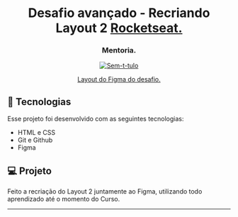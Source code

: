 <h1 align="center"> Desafio avançado - Recriando Layout 2 <a href="https://app.rocketseat.com.br/journey/explorer">Rocketseat.</a> </h1>
<h3 align="center"> Mentoria.</h3>

<p align="center">
  <a href="https://ibb.co/CWssHxY"><img src="https://i.ibb.co/GF335g8/imagem-2024-02-16-141906517.png" alt="Sem-t-tulo" border="0"></a>
</p>

<p align="center">
  <a href="https://www.figma.com/file/EgfGKkmERThMj8PtSxdoG2/Stage-03---Formulário-intermediário-(Copy)?type=design&node-id=0-1&mode=design&t=RIDy3hdHDpbKEXhz-0">Layout do Figma do desafio.</a>
</p>

## 🚀 Tecnologias

Esse projeto foi desenvolvido com as seguintes tecnologias:

- HTML e CSS
- Git e Github
- Figma

## 💻 Projeto

Feito a recriação do Layout 2 juntamente ao Figma, utilizando todo aprendizado até o momento do Curso.


--- 


